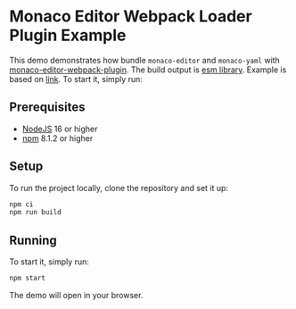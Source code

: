 # Monaco Editor Webpack Loader Plugin Example

This demo demonstrates how bundle `monaco-editor` and `monaco-yaml` with
[monaco-editor-webpack-plugin](https://github.com/microsoft/monaco-editor/tree/main/webpack-plugin).
The build output is
[esm library](https://developer.mozilla.org/en-US/docs/Web/JavaScript/Guide/Modules). Example is
based on
[link](https://github.com/microsoft/monaco-editor/tree/main/samples/browser-esm-webpack-monaco-plugin).
To start it, simply run:

## Prerequisites

- [NodeJS](https://nodejs.org) 16 or higher
- [npm](https://github.com/npm/cli) 8.1.2 or higher

## Setup

To run the project locally, clone the repository and set it up:

```sh
npm ci
npm run build
```

## Running

To start it, simply run:

```sh
npm start
```

The demo will open in your browser.
